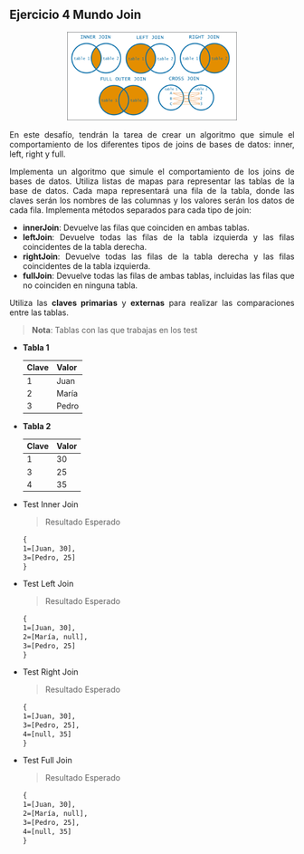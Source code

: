 <div align="justify">

## Ejercicio 4 Mundo Join

<div align="center">
    <img src="images/joins.png" width="300">
</div>

En este desafío, tendrán la tarea de crear un algoritmo que simule
el comportamiento de los diferentes tipos de joins de bases de datos: inner, left, right y full.

Implementa un algoritmo que simule el comportamiento de los joins de bases de datos.
Utiliza listas de mapas para representar las tablas de la base de datos. Cada mapa representará una fila de la tabla, donde las claves serán los nombres de las columnas y los valores serán los datos de cada fila.
Implementa métodos separados para cada tipo de join:
- __innerJoin__: Devuelve las filas que coinciden en ambas tablas.
- __leftJoin__: Devuelve todas las filas de la tabla izquierda y las filas coincidentes de la tabla derecha.
- __rightJoin__: Devuelve todas las filas de la tabla derecha y las filas coincidentes de la tabla izquierda.
- __fullJoin__: Devuelve todas las filas de ambas tablas, incluidas las filas que no coinciden en ninguna tabla.

Utiliza las __claves primarias__ y __externas__ para realizar las comparaciones entre las tablas.


>__Nota__: Tablas con las que trabajas en los test

- __Tabla 1__

    | Clave | Valor  |
    |-------|--------|
    | 1     | Juan   |
    | 2     | María  |
    | 3     | Pedro  |

- __Tabla 2__

  | Clave | Valor |
  |-------|-------|
  | 1     | 30    |
  | 3     | 25    |
  | 4     | 35    |

-  Test Inner Join
    >Resultado Esperado
    ```code
    {
    1=[Juan, 30],
    3=[Pedro, 25]
    }
    ```
-  Test Left Join
   >Resultado Esperado
    ```code
    {
    1=[Juan, 30],
    2=[María, null],
    3=[Pedro, 25]
    }
    ```

-  Test Right Join
   >Resultado Esperado
    ```code
    {
    1=[Juan, 30],
    3=[Pedro, 25],
    4=[null, 35]
    }
    ```
-  Test Full Join
   >Resultado Esperado
    ```code
    {
    1=[Juan, 30],
    2=[María, null],
    3=[Pedro, 25],
    4=[null, 35]
    }
    ```

</div>